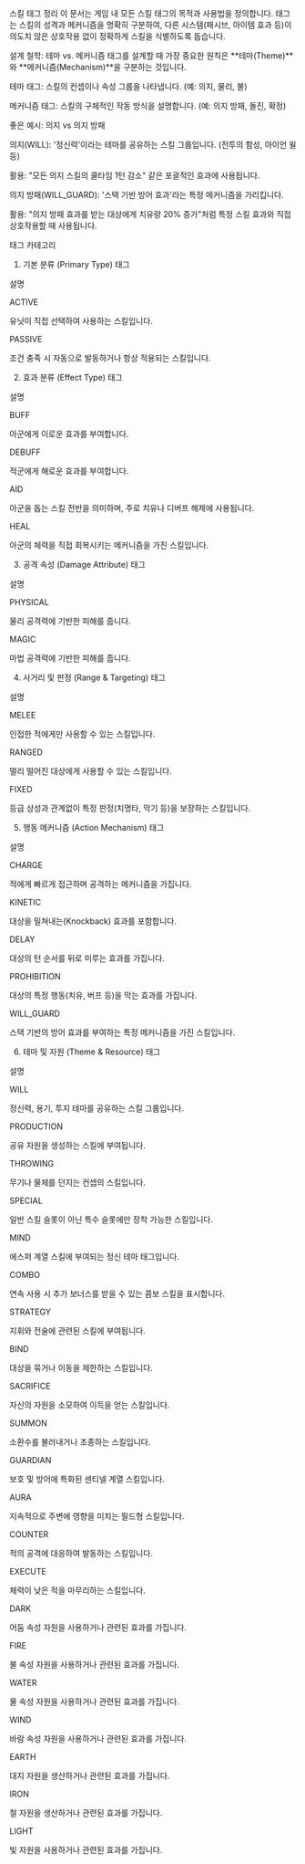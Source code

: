 스킬 태그 정리
이 문서는 게임 내 모든 스킬 태그의 목적과 사용법을 정의합니다. 태그는 스킬의 성격과 메커니즘을 명확히 구분하여, 다른 시스템(패시브, 아이템 효과 등)이 의도치 않은 상호작용 없이 정확하게 스킬을 식별하도록 돕습니다.

설계 철학: 테마 vs. 메커니즘
태그를 설계할 때 가장 중요한 원칙은 **테마(Theme)**와 **메커니즘(Mechanism)**을 구분하는 것입니다.

테마 태그: 스킬의 컨셉이나 속성 그룹을 나타냅니다. (예: 의지, 물리, 불)

메커니즘 태그: 스킬의 구체적인 작동 방식을 설명합니다. (예: 의지 방패, 돌진, 확정)

좋은 예시: 의지 vs 의지 방패

의지(WILL): '정신력'이라는 테마를 공유하는 스킬 그룹입니다. (전투의 함성, 아이언 윌 등)

활용: "모든 의지 스킬의 쿨타임 1턴 감소" 같은 포괄적인 효과에 사용됩니다.

의지 방패(WILL_GUARD): '스택 기반 방어 효과'라는 특정 메커니즘을 가리킵니다.

활용: "의지 방패 효과를 받는 대상에게 치유량 20% 증가"처럼 특정 스킬 효과와 직접 상호작용할 때 사용됩니다.

태그 카테고리
1. 기본 분류 (Primary Type)
태그

설명

ACTIVE

유닛이 직접 선택하여 사용하는 스킬입니다.

PASSIVE

조건 충족 시 자동으로 발동하거나 항상 적용되는 스킬입니다.

2. 효과 분류 (Effect Type)
태그

설명

BUFF

아군에게 이로운 효과를 부여합니다.

DEBUFF

적군에게 해로운 효과를 부여합니다.

AID

아군을 돕는 스킬 전반을 의미하며, 주로 치유나 디버프 해제에 사용됩니다.

HEAL

아군의 체력을 직접 회복시키는 메커니즘을 가진 스킬입니다.

3. 공격 속성 (Damage Attribute)
태그

설명

PHYSICAL

물리 공격력에 기반한 피해를 줍니다.

MAGIC

마법 공격력에 기반한 피해를 줍니다.

4. 사거리 및 판정 (Range & Targeting)
태그

설명

MELEE

인접한 적에게만 사용할 수 있는 스킬입니다.

RANGED

멀리 떨어진 대상에게 사용할 수 있는 스킬입니다.

FIXED

등급 상성과 관계없이 특정 판정(치명타, 막기 등)을 보장하는 스킬입니다.

5. 행동 메커니즘 (Action Mechanism)
태그

설명

CHARGE

적에게 빠르게 접근하며 공격하는 메커니즘을 가집니다.

KINETIC

대상을 밀쳐내는(Knockback) 효과를 포함합니다.

DELAY

대상의 턴 순서를 뒤로 미루는 효과를 가집니다.

PROHIBITION

대상의 특정 행동(치유, 버프 등)을 막는 효과를 가집니다.

WILL_GUARD

스택 기반의 방어 효과를 부여하는 특정 메커니즘을 가진 스킬입니다.

6. 테마 및 자원 (Theme & Resource)
태그

설명

WILL

정신력, 용기, 투지 테마를 공유하는 스킬 그룹입니다.

PRODUCTION

공유 자원을 생성하는 스킬에 부여됩니다.

THROWING

무기나 물체를 던지는 컨셉의 스킬입니다.

SPECIAL

일반 스킬 슬롯이 아닌 특수 슬롯에만 장착 가능한 스킬입니다.

MIND

에스퍼 계열 스킬에 부여되는 정신 테마 태그입니다.

COMBO

연속 사용 시 추가 보너스를 받을 수 있는 콤보 스킬을 표시합니다.

STRATEGY

지휘와 전술에 관련된 스킬에 부여됩니다.

BIND

대상을 묶거나 이동을 제한하는 스킬입니다.

SACRIFICE

자신의 자원을 소모하여 이득을 얻는 스킬입니다.

SUMMON

소환수를 불러내거나 조종하는 스킬입니다.

GUARDIAN

보호 및 방어에 특화된 센티넬 계열 스킬입니다.

AURA

지속적으로 주변에 영향을 미치는 필드형 스킬입니다.

COUNTER

적의 공격에 대응하여 발동하는 스킬입니다.

EXECUTE

체력이 낮은 적을 마무리하는 스킬입니다.

DARK

어둠 속성 자원을 사용하거나 관련된 효과를 가집니다.

FIRE

불 속성 자원을 사용하거나 관련된 효과를 가집니다.

WATER

물 속성 자원을 사용하거나 관련된 효과를 가집니다.

WIND

바람 속성 자원을 사용하거나 관련된 효과를 가집니다.

EARTH

대지 자원을 생산하거나 관련된 효과를 가집니다.

IRON

철 자원을 생산하거나 관련된 효과를 가집니다.

LIGHT

빛 자원을 사용하거나 관련된 효과를 가집니다.
